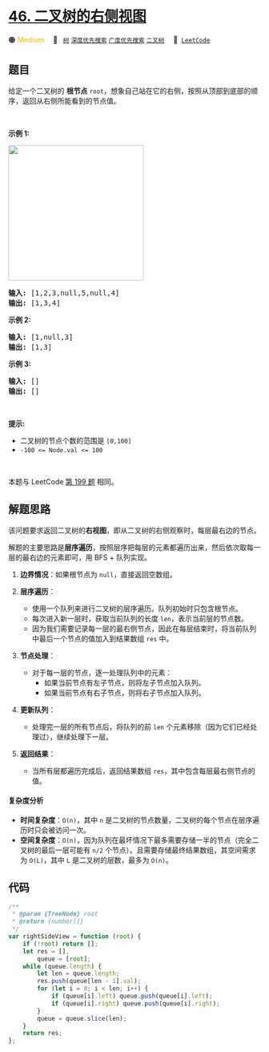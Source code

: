 # [46. 二叉树的右侧视图](https://leetcode.cn/problems/WNC0Lk)

🟠 <font color=#ffb800>Medium</font>&emsp; 🔖&ensp; [`树`](/tag/tree.md) [`深度优先搜索`](/tag/depth-first-search.md) [`广度优先搜索`](/tag/breadth-first-search.md) [`二叉树`](/tag/binary-tree.md)&emsp; 🔗&ensp;[`LeetCode`](https://leetcode.cn/problems/WNC0Lk)

## 题目

<p>给定一个二叉树的 <strong>根节点</strong> <code>root</code>，想象自己站在它的右侧，按照从顶部到底部的顺序，返回从右侧所能看到的节点值。</p>

<p>&nbsp;</p>

<p><strong>示例 1:</strong></p>

<p><img src="https://assets.leetcode.com/uploads/2021/02/14/tree.jpg" style="width: 270px; " /></p>

<pre>
<strong>输入:</strong>&nbsp;[1,2,3,null,5,null,4]
<strong>输出:</strong>&nbsp;[1,3,4]
</pre>

<p><strong>示例 2:</strong></p>

<pre>
<strong>输入:</strong>&nbsp;[1,null,3]
<strong>输出:</strong>&nbsp;[1,3]
</pre>

<p><strong>示例 3:</strong></p>

<pre>
<strong>输入:</strong>&nbsp;[]
<strong>输出:</strong>&nbsp;[]
</pre>

<p>&nbsp;</p>

<p><strong>提示:</strong></p>

<ul>
	<li>二叉树的节点个数的范围是 <code>[0,100]</code></li>
	<li><meta charset="UTF-8" /><code>-100&nbsp;&lt;= Node.val &lt;= 100</code>&nbsp;</li>
</ul>

<p>&nbsp;</p>

本题与 LeetCode [第 199 题](../problem/0199.md) 相同。

## 解题思路

该问题要求返回二叉树的**右视图**，即从二叉树的右侧观察时，每层最右边的节点。

解题的主要思路是**层序遍历**，按照层序把每层的元素都遍历出来，然后依次取每一层的最右边的元素即可，用 BFS + 队列实现。

1. **边界情况**：如果根节点为 `null`，直接返回空数组。

2. **层序遍历**：
   - 使用一个队列来进行二叉树的层序遍历。队列初始时只包含根节点。
   - 每次进入新一层时，获取当前队列的长度 `len`，表示当前层的节点数。
   - 因为我们需要记录每一层的最右侧节点，因此在每层结束时，将当前队列中最后一个节点的值加入到结果数组 `res` 中。
3. **节点处理**：
   - 对于每一层的节点，逐一处理队列中的元素：
     - 如果当前节点有左子节点，则将左子节点加入队列。
     - 如果当前节点有右子节点，则将右子节点加入队列。
4. **更新队列**：

   - 处理完一层的所有节点后，将队列的前 `len` 个元素移除（因为它们已经处理过），继续处理下一层。

5. **返回结果**：
   - 当所有层都遍历完成后，返回结果数组 `res`，其中包含每层最右侧节点的值。

#### 复杂度分析

- **时间复杂度**：`O(n)`，其中 `n` 是二叉树的节点数量，二叉树的每个节点在层序遍历时只会被访问一次。
- **空间复杂度**：`O(n)`，因为队列在最坏情况下最多需要存储一半的节点（完全二叉树的最后一层可能有 `n/2` 个节点）。且需要存储最终结果数组，其空间需求为 `O(L)`，其中 `L` 是二叉树的层数，最多为 `O(n)`。

## 代码

```javascript
/**
 * @param {TreeNode} root
 * @return {number[]}
 */
var rightSideView = function (root) {
	if (!root) return [];
	let res = [],
		queue = [root];
	while (queue.length) {
		let len = queue.length;
		res.push(queue[len - 1].val);
		for (let i = 0; i < len; i++) {
			if (queue[i].left) queue.push(queue[i].left);
			if (queue[i].right) queue.push(queue[i].right);
		}
		queue = queue.slice(len);
	}
	return res;
};
```
